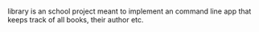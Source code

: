 #
library is an school project meant to implement an command line app that keeps track of all books, their author etc.
